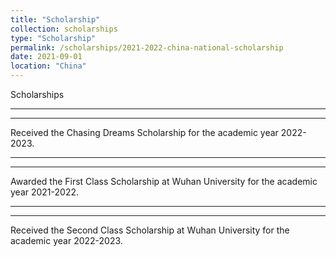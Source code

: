 ```yaml
---
title: "Scholarship"
collection: scholarships
type: "Scholarship"
permalink: /scholarships/2021-2022-china-national-scholarship
date: 2021-09-01
location: "China"
---
```


Scholarships

---

---

Received the Chasing Dreams Scholarship for the academic year 2022-2023.

---

---

Awarded the First Class Scholarship at Wuhan University for the academic year 2021-2022.

---

---

Received the Second Class Scholarship at Wuhan University for the academic year 2022-2023.
